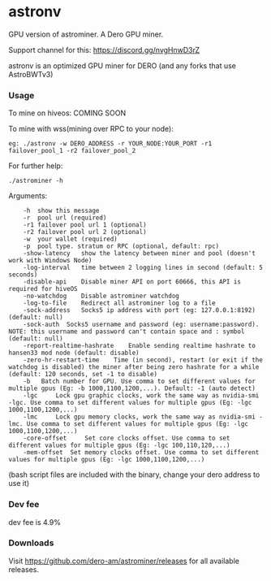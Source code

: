 # astronv
GPU version of astrominer. A Dero GPU miner.

Support channel for this: https://discord.gg/nvgHnwD3rZ

astronv is an optimized GPU miner for DERO (and any forks that use AstroBWTv3)

### Usage ###
To mine on hiveos: COMING SOON


To mine with wss(mining over RPC to your node):
```
eg: ./astronv -w DERO_ADDRESS -r YOUR_NODE:YOUR_PORT -r1 failover_pool_1 -r2 failover_pool_2
```
For further help:

```
./astrominer -h
```

Arguments:
```
	-h	show this message
	-r	pool url (required)
	-r1	failover pool url 1 (optional)
	-r2	failover pool url 2 (optional)
	-w	your wallet (required)
	-p	pool type. stratum or RPC (optional, default: rpc)
	-show-latency	show the latency between miner and pool (doesn't work with Windows Node) 
	-log-interval	time between 2 logging lines in second (default: 5 seconds) 
	-disable-api	Disable miner API on port 60666, this API is required for hiveOS 
	-no-watchdog	Disable astrominer watchdog
	-log-to-file	Redirect all astrominer log to a file
	-sock-address	Socks5 ip address with port (eg: 127.0.0.1:8192) (default: null)
	-sock-auth	Socks5 username and password (eg: username:password). NOTE: this username and password can't contain space and : symbol (default: null)
	-report-realtime-hashrate	 Enable sending realtime hashrate to hansen33 mod node (default: disable)
	-zero-hr-restart-time	 Time (in second), restart (or exit if the watchdog is disabled) the miner after being zero hashrate for a while (default: 120 seconds, set -1 to disable)
	-b	 Batch number for GPU. Use comma to set different values for multiple gpus (Eg: -b 1000,1100,1200,...). Default: -1 (auto detect)
	-lgc	 Lock gpu graphic clocks, work the same way as nvidia-smi -lgc. Use comma to set different values for multiple gpus (Eg: -lgc 1000,1100,1200,...)
	-lmc	 Lock gpu memory clocks, work the same way as nvidia-smi -lmc. Use comma to set different values for multiple gpus (Eg: -lgc 1000,1100,1200,...)
	-core-offset	 Set core clocks offset. Use comma to set different values for multiple gpus (Eg: -lgc 100,110,120,...)
	-mem-offset	 Set memory clocks offset. Use comma to set different values for multiple gpus (Eg: -lgc 1000,1100,1200,...)
```

(bash script files are included with the binary, change your dero address to use it)

### Dev fee ###
dev fee is 4.9%

### Downloads ###
Visit https://github.com/dero-am/astrominer/releases for all available releases.
